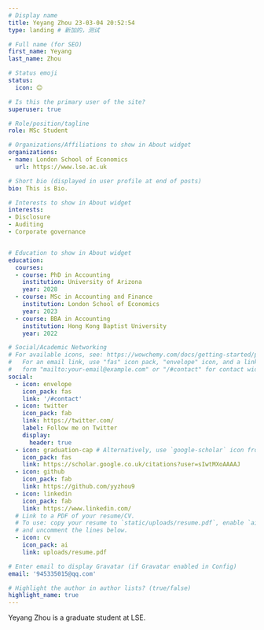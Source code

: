 ```yaml
---
# Display name
title: Yeyang Zhou 23-03-04 20:52:54
type: landing # 新加的，测试

# Full name (for SEO)
first_name: Yeyang
last_name: Zhou

# Status emoji
status:
  icon: 😊

# Is this the primary user of the site?
superuser: true

# Role/position/tagline
role: MSc Student

# Organizations/Affiliations to show in About widget
organizations:
- name: London School of Economics
  url: https://www.lse.ac.uk

# Short bio (displayed in user profile at end of posts)
bio: This is Bio.

# Interests to show in About widget
interests:
- Disclosure
- Auditing
- Corporate governance


# Education to show in About widget
education:
  courses:
  - course: PhD in Accounting
    institution: University of Arizona
    year: 2028
  - course: MSc in Accounting and Finance
    institution: London School of Economics
    year: 2023
  - course: BBA in Accounting
    institution: Hong Kong Baptist University
    year: 2022

# Social/Academic Networking
# For available icons, see: https://wowchemy.com/docs/getting-started/page-builder/#icons
#   For an email link, use "fas" icon pack, "envelope" icon, and a link in the
#   form "mailto:your-email@example.com" or "/#contact" for contact widget.
social:
  - icon: envelope
    icon_pack: fas
    link: '/#contact'
  - icon: twitter
    icon_pack: fab
    link: https://twitter.com/
    label: Follow me on Twitter
    display:
      header: true
  - icon: graduation-cap # Alternatively, use `google-scholar` icon from `ai` icon pack
    icon_pack: fas
    link: https://scholar.google.co.uk/citations?user=sIwtMXoAAAAJ
  - icon: github
    icon_pack: fab
    link: https://github.com/yyzhou9
  - icon: linkedin
    icon_pack: fab
    link: https://www.linkedin.com/
  # Link to a PDF of your resume/CV.
  # To use: copy your resume to `static/uploads/resume.pdf`, enable `ai` icons in `params.yaml`,
  # and uncomment the lines below.
  - icon: cv
    icon_pack: ai
    link: uploads/resume.pdf

# Enter email to display Gravatar (if Gravatar enabled in Config)
email: '945335015@qq.com'

# Highlight the author in author lists? (true/false)
highlight_name: true
---
```


Yeyang Zhou is a graduate student at LSE.

<!-- {style="text-align: justify;"} -->
